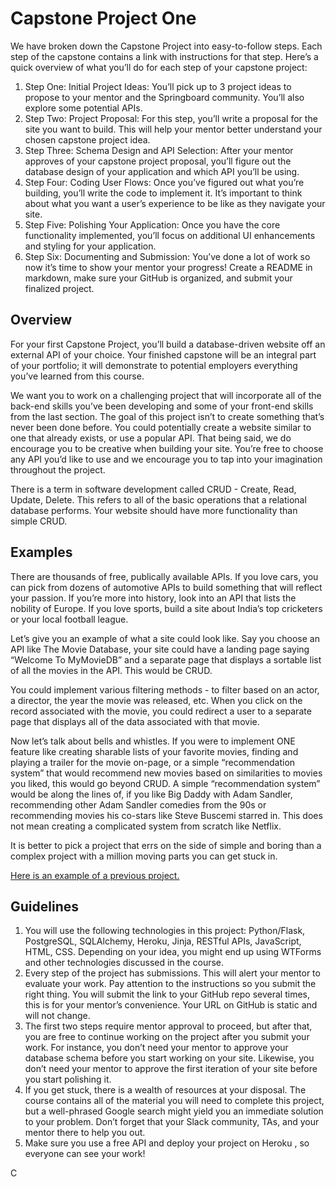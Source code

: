 # Capstone Project One

We have broken down the Capstone Project into easy-to-follow steps. Each step of the capstone contains a link with instructions for that step. Here’s a quick overview of what you’ll do for each step of your capstone project:

1. Step One: Initial Project Ideas: You’ll pick up to 3 project ideas to propose to your mentor and the Springboard community. You’ll also explore some potential APIs.
2. Step Two: Project Proposal: For this step, you’ll write a proposal for the site you want to build. This will help your mentor better understand your chosen capstone project idea.
3. Step Three: Schema Design and API Selection: After your mentor approves of your capstone project proposal, you’ll figure out the database design of your application and which API you’ll be using.
4. Step Four: Coding User Flows: Once you’ve figured out what you’re building, you’ll write the code to implement it. It’s important to think about what you want a user’s experience to be like as they navigate your site.
5. Step Five: Polishing Your Application: Once you have the core functionality implemented, you’ll focus on additional UI enhancements and styling for your application.
6. Step Six: Documenting and Submission: You’ve done a lot of work so now it’s time to show your mentor your progress! Create a README in markdown, make sure your GitHub is organized, and submit your finalized project.

## Overview

For your first Capstone Project, you’ll build a database-driven website off an external
API of your choice. Your finished capstone will be an integral part of your portfolio; it will demonstrate to potential employers everything you’ve learned from this course.

We want you to work on a challenging project that will incorporate all of the back-end
skills you’ve been developing and some of your front-end skills from the last section.
The goal of this project isn’t to create something that’s never been done before. You
could potentially create a website similar to one that already exists, or use a popular
API. That being said, we do encourage you to be creative when building your site. You’re free to choose any API you’d like to use and we encourage you to tap into your
imagination throughout the project.

There is a term in software development called CRUD - Create, Read, Update, Delete. This refers to all of the basic operations that a relational database performs. Your website should have more functionality than simple CRUD.

## Examples

There are thousands of free, publically available APIs. If you love cars, you can pick
from dozens of automotive APIs to build something that will reflect your passion. If you’re more into history, look into an API that lists the nobility of Europe. If you love sports, build a site about India’s top cricketers or your local football league.

Let’s give you an example of what a site could look like. Say you choose an API like The
Movie Database, your site could have a landing page saying “Welcome To MyMovieDB” and a separate page that displays a sortable list of all the movies in the API. This would be CRUD.

You could implement various filtering methods - to filter based on an actor, a director,
the year the movie was released, etc. When you click on the record associated with the movie, you could redirect a user to a separate page that displays all of the data
associated with that movie.

Now let’s talk about bells and whistles. If you were to implement ONE feature like
creating sharable lists of your favorite movies, finding and playing a trailer for the movie on-page, or a simple “recommendation system” that would recommend new movies based on similarities to movies you liked, this would go beyond CRUD. A simple
“recommendation system” would be along the lines of, if you like Big Daddy with Adam
Sandler, recommending other Adam Sandler comedies from the 90s or recommending
movies his co-stars like Steve Buscemi starred in. This does not mean creating a
complicated system from scratch like Netflix.

It is better to pick a project that errs on the side of simple and boring than a complex
project with a million moving parts you can get stuck in.

[Here is an example of a previous project.](https://github.com/juliahazer/chart-my-team)

## Guidelines

1. You will use the following technologies in this project: Python/Flask, PostgreSQL, SQLAlchemy, Heroku, Jinja, RESTful APIs, JavaScript, HTML, CSS. Depending on your idea, you might end up using WTForms and other technologies discussed in the course.
2. Every step of the project has submissions. This will alert your mentor to evaluate your work. Pay attention to the instructions so you submit the right thing. You will submit the link to your GitHub repo several times, this is for your mentor’s convenience. Your URL on GitHub is static and will not change.
3. The first two steps require mentor approval to proceed, but after that, you are free to continue working on the project after you submit your work. For instance, you don’t need your mentor to approve your database schema before you start working on your site. Likewise, you don’t need your mentor to approve the first iteration of your site before you start polishing it.
4. If you get stuck, there is a wealth of resources at your disposal. The course contains all of the material you will need to complete this project, but a well-phrased Google search might yield you an immediate solution to your problem. Don’t forget that your Slack community, TAs, and your mentor there to help you out.
5. Make sure you use a free API and deploy your project on Heroku , so everyone can see your work!

C